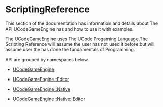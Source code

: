 # ScriptingReference

This section of the documentation has information and details about The API UCodeGameEngine has and how to use it with examples.


The UCodeGameEngine uses The UCode Progaming Language.The Scripting Reference will assume the user has not used it before.but will assume user the has done the fundamentals of Programming.


API are grouped by namespaces below.

- [UCodeGameEngine]()

- [UCodeGameEngine::Editor]()

- [UCodeGameEngine::Native]()

- [UCodeGameEngine::Native::Editor]()